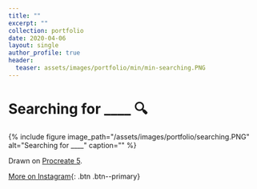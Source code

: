 ```yaml
---
title: ""
excerpt: ""
collection: portfolio
date: 2020-04-06
layout: single
author_profile: true
header:
  teaser: assets/images/portfolio/min/min-searching.PNG
---
```


# Searching for ____ 🔍

{% include figure image_path="/assets/images/portfolio/searching.PNG" alt="Searching for ____" caption="" %}

Drawn on [Procreate 5](https://procreate.art).

[More on Instagram](https://instagram.com/bykfrankc){: .btn .btn--primary}
